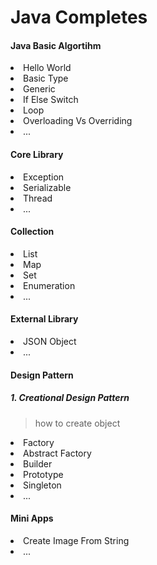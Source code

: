 # Java Completes
#### Java Basic Algortihm
<li>Hello World</li>
<li>Basic Type</li>
<li>Generic</li>
<li>If Else Switch</li>
<li>Loop</li>
<li>Overloading Vs Overriding</li>
<li>...</li>

#### Core Library
<li>Exception</li>
<li>Serializable</li>
<li>Thread</li>
<li>...</li>

#### Collection
<li>List</li>
<li>Map</li>
<li>Set</li>
<li>Enumeration</li>
<li>...</li>

#### External Library
<li>JSON Object</li>
<li>...</li>

#### Design Pattern
##### 1. Creational Design Pattern
> how to create object 
<li>Factory</li>
<li>Abstract Factory</li>
<li>Builder</li>
<li>Prototype</li>
<li>Singleton</li>
<li>...</li>

#### Mini Apps
<li>Create Image From String</li>
<li>...</li>
